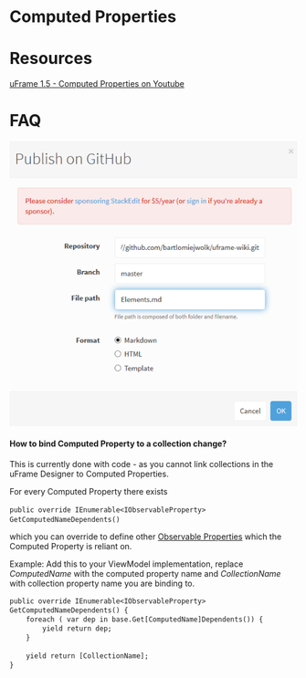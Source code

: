 # Computed Properties

# Resources

[uFrame 1.5 - Computed Properties on Youtube](https://www.youtube.com/watch?v=09gPdNbidDs)

# FAQ
![screenshot_108.png](/images/screenshot_108.png)

#### How to bind Computed Property to a collection change?

This is currently done with code - as you cannot link collections in the uFrame Designer to Computed Properties.

For every Computed Property there exists

`public override IEnumerable<IObservableProperty> GetComputedNameDependents()`

which you can override to define other [Observable Properties](Observable-Property) which the Computed Property is reliant on.

Example:
Add this to your ViewModel implementation, replace _ComputedName_ with the computed property name and _CollectionName_ with collection property name you are binding to.

```
public override IEnumerable<IObservableProperty> GetComputedNameDependents() {
    foreach ( var dep in base.Get[ComputedName]Dependents()) {
        yield return dep;
    }

    yield return [CollectionName];
}
```
